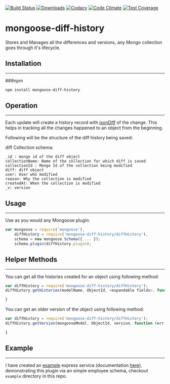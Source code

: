 [![Build Status](https://travis-ci.org/mimani/mongoose-diff-history.svg?branch=master)](https://travis-ci.org/mimani/mongoose-diff-history)
[![Downloads](https://img.shields.io/npm/dt/mongoose-diff-history.svg)](https://www.npmjs.com/package/mongoose-diff-history)
[![Codacy](https://api.codacy.com/project/badge/grade/bf1936538af048ac8d104a6c2ecd71ca)](https://www.codacy.com/app/mimani-saurabh/mongoose-diff-history)
[![Code Climate](https://codeclimate.com/github/mimani/mongoose-diff-history/badges/gpa.svg)](https://codeclimate.com/github/mimani/mongoose-diff-history)
[![Test Coverage](https://codeclimate.com/github/mimani/mongoose-diff-history/badges/coverage.svg)](https://codeclimate.com/github/mimani/mongoose-diff-history/coverage)

mongoose-diff-history
=============

Stores and Manages all the differences and versions, any Mongo collection goes through it's lifecycle.

## Installation
---------------
###npm
``` sh
npm install mongoose-diff-history
```

## Operation
---------------
Each update will create a history record with [jsonDiff](https://github.com/benjamine/jsondiffpatch) of the change. This helps in tracking all the changes happened to an object from the beginning.

Following will be the structure of the diff history being saved:


diff Collection schema:

```
_id : mongo id of the diff object
collectionName: Name of the collection for which diff is saved
collectionId : Mongo Id of the collection being modified
diff: diff object
user: User who modified
reason: Why the collection is modified
createdAt: When the collection is modified
_v: version
```

## Usage
---------------
Use as you would any Mongoose plugin:

``` js
var mongoose = require('mongoose'),
    diffHistory = require('mongoose-diff-history/diffHistory'),
    schema = new mongoose.Schema({ ... });
    schema.plugin(diffHistory.plugin);
```


## Helper Methods
---------------
You can get all the histories created for an object using following method:

``` js
var diffHistory = require('mongoose-diff-history/diffHistory');
diffHistory.getHistories(modelName, ObjectId, <expandable fields>, function (err, histories) {

}
```

You can get an older version of the object using following method:
``` js
var diffHistory = require('mongoose-diff-history/diffHistory');
diffHistory.getVersion(mongooseModel, ObjectId, version, function (err, oldObject) {

}
```



## Example
---------------
I have created an [example](https://github.com/mimani/mongoose-diff-history/tree/master/example) express service (documentation [here](https://github.com/mimani/mongoose-diff-history/blob/master/example/README.md)), demonstrating this plugin via an simple employee schema, checkout `example` directory in this repo.
